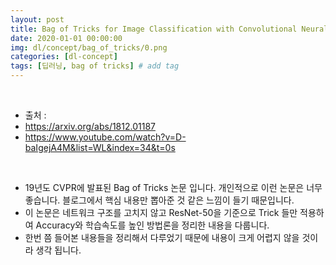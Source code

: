 ```yaml
---
layout: post
title: Bag of Tricks for Image Classification with Convolutional Neural Networks
date: 2020-01-01 00:00:00
img: dl/concept/bag_of_tricks/0.png
categories: [dl-concept] 
tags: [딥러닝, bag of tricks] # add tag
---
```


<br>

- 출처 : 
- https://arxiv.org/abs/1812.01187
- https://www.youtube.com/watch?v=D-baIgejA4M&list=WL&index=34&t=0s

<br>

- 19년도 CVPR에 발표된 Bag of Tricks 논문 입니다. 개인적으로 이런 논문은 너무 좋습니다. 블로그에서 핵심 내용만 뽑아준 것 같은 느낌이 들기 때문입니다.
- 이 논문은 네트워크 구조를 고치지 않고 ResNet-50을 기준으로 Trick 들만 적용하여 Accuracy와 학습속도를 높인 방법론을 정리한 내용을 다룹니다.
- 한번 쯤 들어본 내용들을 정리해서 다루었기 때문에 내용이 크게 어렵지 않을 것이라 생각 됩니다.

<br>



